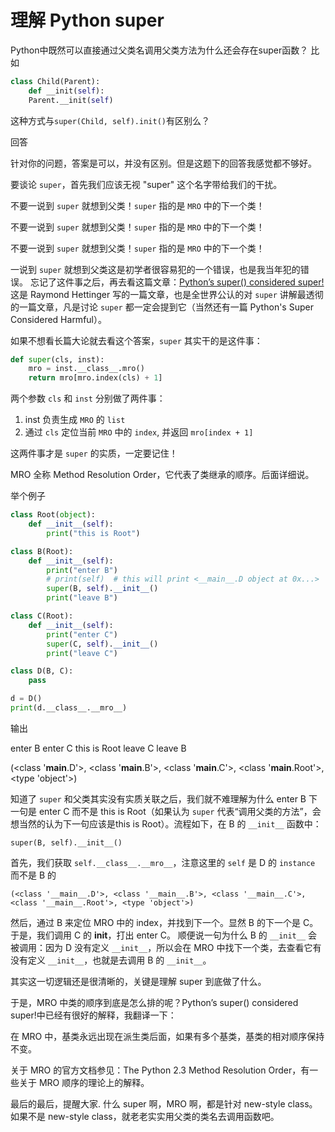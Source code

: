 # 理解 Python super
Python中既然可以直接通过父类名调用父类方法为什么还会存在super函数？ 
比如 
```py
class Child(Parent): 
    def __init(self): 
    Parent.__init(self) 
```

这种方式与`super(Child, self).init()`有区别么？

回答

针对你的问题，答案是可以，并没有区别。但是这题下的回答我感觉都不够好。

要谈论 `super`，首先我们应该无视 "super" 这个名字带给我们的干扰。

不要一说到 `super` 就想到父类！`super` 指的是 `MRO` 中的下一个类！ 

不要一说到 `super` 就想到父类！`super` 指的是 `MRO` 中的下一个类！ 

不要一说到 `super` 就想到父类！`super` 指的是 `MRO` 中的下一个类！ 

一说到 `super` 就想到父类这是初学者很容易犯的一个错误，也是我当年犯的错误。 忘记了这件事之后，再去看这篇文章：[Python’s super() considered super!](https://rhettinger.wordpress.com/2011/05/26/super-considered-super/) 这是 Raymond Hettinger 写的一篇文章，也是全世界公认的对 `super` 讲解最透彻的一篇文章，凡是讨论 `super` 都一定会提到它（当然还有一篇 Python's Super Considered Harmful）。

如果不想看长篇大论就去看这个答案，`super` 其实干的是这件事：

```py
def super(cls, inst):
    mro = inst.__class__.mro()
    return mro[mro.index(cls) + 1]
```

两个参数 `cls` 和 `inst` 分别做了两件事： 
1. inst 负责生成 `MRO` 的 `list` 
2. 通过 `cls` 定位当前 `MRO` 中的 `index`, 并返回 `mro[index + 1]`

这两件事才是 `super` 的实质，一定要记住！ 

MRO 全称 Method Resolution Order，它代表了类继承的顺序。后面详细说。

举个例子
```py
class Root(object):
    def __init__(self):
        print("this is Root")

class B(Root):
    def __init__(self):
        print("enter B")
        # print(self)  # this will print <__main__.D object at 0x...>
        super(B, self).__init__()
        print("leave B")

class C(Root):
    def __init__(self):
        print("enter C")
        super(C, self).__init__()
        print("leave C")

class D(B, C):
    pass

d = D()
print(d.__class__.__mro__)
```
输出

enter B
enter C
this is Root
leave C
leave B

(<class '__main__.D'>, <class '__main__.B'>, <class '__main__.C'>, <class '__main__.Root'>, <type 'object'>)

知道了 `super` 和父类其实没有实质关联之后，我们就不难理解为什么 enter B 下一句是 enter C 而不是 this is Root（如果认为 `super` 代表“调用父类的方法”，会想当然的认为下一句应该是this is Root）。流程如下，在 B 的 `__init__` 函数中：

`super(B, self).__init__()`

首先，我们获取 `self.__class__.__mro__`，注意这里的 `self` 是 D 的 `instance` 而不是 B 的
```
(<class '__main__.D'>, <class '__main__.B'>, <class '__main__.C'>, <class '__main__.Root'>, <type 'object'>)
```
然后，通过 B 来定位 MRO 中的 index，并找到下一个。显然 B 的下一个是 C。于是，我们调用 C 的 __init__，打出 enter C。
顺便说一句为什么 B 的 `__init__` 会被调用：因为 D 没有定义 `__init__`，所以会在 MRO 中找下一个类，去查看它有没有定义 `__init__`，也就是去调用 B 的 `__init__`。

其实这一切逻辑还是很清晰的，关键是理解 super 到底做了什么。

于是，MRO 中类的顺序到底是怎么排的呢？Python’s super() considered super!中已经有很好的解释，我翻译一下： 

在 MRO 中，基类永远出现在派生类后面，如果有多个基类，基类的相对顺序保持不变。 

关于 MRO 的官方文档参见：The Python 2.3 Method Resolution Order，有一些关于 MRO 顺序的理论上的解释。

最后的最后，提醒大家. 什么 super 啊，MRO 啊，都是针对 new-style class。如果不是 new-style class，就老老实实用父类的类名去调用函数吧。